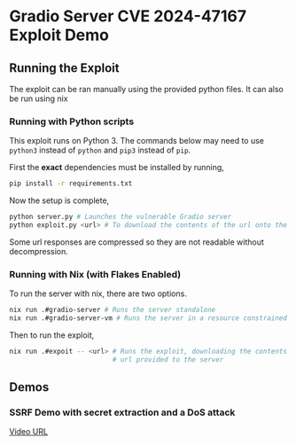 # Gradio Server CVE 2024-47167 Exploit Demo

## Running the Exploit

The exploit can be ran manually using the provided python files. It can also be
run using nix

### Running with Python scripts

This exploit runs on Python 3. The commands below may need to use `python3`
instead of `python` and `pip3` instead of `pip`.

First the **exact** dependencies must be installed by running,
```bash
pip install -r requirements.txt
```

Now the setup is complete,
```bash
python server.py # Launches the vulnerable Gradio server
python exploit.py <url> # To download the contents of the url onto the server
```

Some url responses are compressed so they are not readable without decompression.

### Running with Nix (with Flakes Enabled)

To run the server with nix, there are two options.
```bash
nix run .#gradio-server # Runs the server standalone
nix run .#gradio-server-vm # Runs the server in a resource constrained vm
```

Then to run the exploit,
```bash
nix run .#expoit -- <url> # Runs the exploit, downloading the contents of the
                          # url provided to the server
```

## Demos

### SSRF Demo with secret extraction and a DoS attack

[Video URL](./videos/demo_with_nix.mp4)


